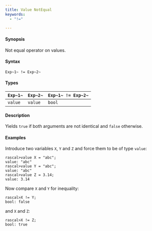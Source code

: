```yaml
---
title: Value NotEqual
keywords:
  - "!="

---
```


#### Synopsis

Not equal operator on values.

#### Syntax

`Exp~1~ != Exp~2~`

#### Types


| `Exp~1~`   | `Exp~2~` | `Exp~1~ != Exp~2~`  |
| --- | --- | --- |
| `value`     |  `value`  | `bool`                |


#### Description

Yields `true` if both arguments are not identical and `false` otherwise.

#### Examples

Introduce two variables `X`, `Y` and `Z` and force them to be of type `value`:

```rascal-shell ,continue
rascal>value X = "abc";
value: "abc"
rascal>value Y = "abc";
value: "abc"
rascal>value Z = 3.14;
value: 3.14
```
Now compare `X` and `Y` for inequality:

```rascal-shell ,continue
rascal>X != Y;
bool: false
```
and `X` and `Z`:

```rascal-shell ,continue
rascal>X != Z;
bool: true
```


